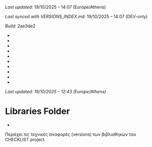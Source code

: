 *Last updated:* 19/10/2025 – 14:07 (Europe/Athens)

*Last synced with VERSIONS_INDEX.md:* 19/10/2025 – 14:07 (DEV-only)

*Build:* 2ae3de2



*



*



*

*
*
*
*
*
*
*
*Last updated: 19/10/2025 – 12:43 (Europe/Athens)*
# Libraries Folder  
*
Περιέχει τις τεχνικές αναφορές (versions) των βιβλιοθηκών του CHECKLIST project.
